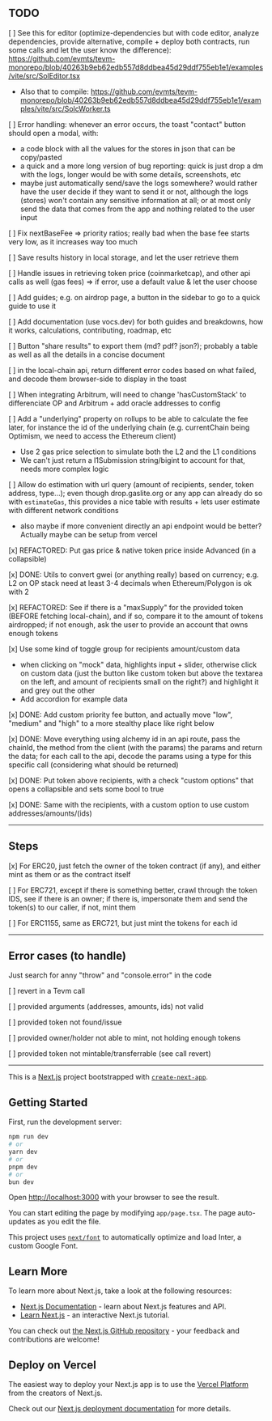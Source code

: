 ## TODO

[ ] See this for editor (optimize-dependencies but with code editor, analyze dependencies, provide alternative, compile + deploy both contracts, run some calls and let the user know the difference): https://github.com/evmts/tevm-monorepo/blob/40263b9eb62edb557d8ddbea45d29ddf755eb1e1/examples/vite/src/SolEditor.tsx

- Also that to compile: https://github.com/evmts/tevm-monorepo/blob/40263b9eb62edb557d8ddbea45d29ddf755eb1e1/examples/vite/src/SolcWorker.ts

[ ] Error handling: whenever an error occurs, the toast "contact" button should open a modal, with:

- a code block with all the values for the stores in json that can be copy/pasted
- a quick and a more long version of bug reporting: quick is just drop a dm with the logs, longer would be with some details, screenshots, etc
- maybe just automatically send/save the logs somewhere? would rather have the user decide if they want to send it or not, although the logs (stores) won't contain any sensitive information at all; or at most only send the data that comes from the app and nothing related to the user input

[ ] Fix nextBaseFee => priority ratios; really bad when the base fee starts very low, as it increases way too much

[ ] Save results history in local storage, and let the user retrieve them

[ ] Handle issues in retrieving token price (coinmarketcap), and other api calls as well (gas fees) => if error, use a default value & let the user choose

[ ] Add guides; e.g. on airdrop page, a button in the sidebar to go to a quick guide to use it

[ ] Add documentation (use vocs.dev) for both guides and breakdowns, how it works, calculations, contributing, roadmap, etc

[ ] Button "share results" to export them (md? pdf? json?); probably a table as well as all the details in a concise document

[ ] in the local-chain api, return different error codes based on what failed, and decode them browser-side to display in the toast

[ ] When integrating Arbitrum, will need to change 'hasCustomStack' to differenciate OP and Arbitrum + add oracle addresses to config

[ ] Add a "underlying" property on rollups to be able to calculate the fee later, for instance the id of the underlying chain (e.g. currentChain being Optimism, we need to access the Ethereum client)

- Use 2 gas price selection to simulate both the L2 and the L1 conditions
- We can't just return a l1Submission string/bigint to account for that, needs more complex logic

[ ] Allow do estimation with url query (amount of recipients, sender, token address, type…); even though drop.gaslite.org or any app can already do so with `estimateGas`, this provides a nice table with results + lets user estimate with different network conditions

- also maybe if more convenient directly an api endpoint would be better? Actually maybe can be setup from vercel

[x] REFACTORED: Put gas price & native token price inside Advanced (in a collapsible)

[x] DONE: Utils to convert gwei (or anything really) based on currency; e.g. L2 on OP stack need at least 3-4 decimals when Ethereum/Polygon is ok with 2

[x] REFACTORED: See if there is a "maxSupply" for the provided token (BEFORE fetching local-chain), and if so, compare it to the amount of tokens airdropped; if not enough, ask the user to provide an account that owns enough tokens

[x] Use some kind of toggle group for recipients amount/custom data

- when clicking on "mock" data, highlights input + slider, otherwise click on custom data (just the button like custom token but above the textarea on the left, and amount of recipients small on the right?) and highlight it and grey out the other
- Add accordion for example data

[x] DONE: Add custom priority fee button, and actually move "low", "medium" and "high" to a more stealthy place like right below

[x] DONE: Move everything using alchemy id in an api route, pass the chainId, the method from the client (with the params) the params and return the data; for each call to the api, decode the params using a type for this specific call (considering what should be returned)

[x] DONE: Put token above recipients, with a check "custom options" that opens a collapsible and sets some bool to true

[x] DONE: Same with the recipients, with a custom option to use custom addresses/amounts/(ids)

---

## Steps

[x] For ERC20, just fetch the owner of the token contract (if any), and either mint as them or as the contract itself

[ ] For ERC721, except if there is something better, crawl through the token IDS, see if there is an owner; if there is, impersonate them and send the token(s) to our caller, if not, mint them

[ ] For ERC1155, same as ERC721, but just mint the tokens for each id

---

## Error cases (to handle)

Just search for anny "throw" and "console.error" in the code

[ ] revert in a Tevm call

[ ] provided arguments (addresses, amounts, ids) not valid

[ ] provided token not found/issue

[ ] provided owner/holder not able to mint, not holding enough tokens

[ ] provided token not mintable/transferrable (see call revert)

---

This is a [Next.js](https://nextjs.org/) project bootstrapped with [`create-next-app`](https://github.com/vercel/next.js/tree/canary/packages/create-next-app).

## Getting Started

First, run the development server:

```bash
npm run dev
# or
yarn dev
# or
pnpm dev
# or
bun dev
```

Open [http://localhost:3000](http://localhost:3000) with your browser to see the result.

You can start editing the page by modifying `app/page.tsx`. The page auto-updates as you edit the file.

This project uses [`next/font`](https://nextjs.org/docs/basic-features/font-optimization) to automatically optimize and load Inter, a custom Google Font.

## Learn More

To learn more about Next.js, take a look at the following resources:

- [Next.js Documentation](https://nextjs.org/docs) - learn about Next.js features and API.
- [Learn Next.js](https://nextjs.org/learn) - an interactive Next.js tutorial.

You can check out [the Next.js GitHub repository](https://github.com/vercel/next.js/) - your feedback and contributions are welcome!

## Deploy on Vercel

The easiest way to deploy your Next.js app is to use the [Vercel Platform](https://vercel.com/new?utm_medium=default-template&filter=next.js&utm_source=create-next-app&utm_campaign=create-next-app-readme) from the creators of Next.js.

Check out our [Next.js deployment documentation](https://nextjs.org/docs/deployment) for more details.
